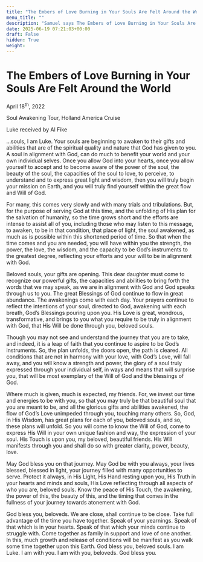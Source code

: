```yaml
---
title: "The Embers of Love Burning in Your Souls Are Felt Around the World"
menu_title: ""
description: "Samuel says The Embers of Love Burning in Your Souls Are Felt Around the World"
date: 2025-06-19 07:21:03+00:00
draft: False
hidden: True
weight:
---
```

# The Embers of Love Burning in Your Souls Are Felt Around the World

April 18<sup>th</sup>, 2022

Soul Awakening Tour, Holland America Cruise

Luke received by Al Fike

…souls, I am Luke. Your souls are beginning to awaken to their gifts and abilities that are of the spiritual quality and nature that God has given to you. A soul in alignment with God, can do much to benefit your world and your own individual selves. Once you allow God into your hearts, once you allow yourself to accept and to become aware of the power of the soul, the beauty of the soul, the capacities of the soul to love, to perceive, to understand and to express great light and wisdom, then you will truly begin your mission on Earth, and you will truly find yourself within the great flow and Will of God.

For many, this comes very slowly and with many trials and tribulations. But, for the purpose of serving God at this time, and the unfolding of His plan for the salvation of humanity, so the time grows short and the efforts are intense to assist all of you, including those who may listen to this message, to awaken, to be in that condition, that place of light, the soul awakened, as much as is possible within this shortened period of time. So that when the time comes and you are needed, you will have within you the strength, the power, the love, the wisdom, and the capacity to be God’s instruments to the greatest degree, reflecting your efforts and your will to be in alignment with God.

Beloved souls, your gifts are opening. This dear daughter must come to recognize our powerful gifts, the capacities and abilities to bring forth the words that we may speak, as we are in alignment with God and God speaks through us to you. The great Blessings of God continue to flow in great abundance. The awakenings come with each day. Your prayers continue to reflect the intentions of your soul, directed to God, awakening with each breath, God’s Blessings pouring upon you. His Love is great, wondrous, transformative, and brings to you what you require to be truly in alignment with God, that His Will be done through you, beloved souls.

Though you may not see and understand the journey that you are to take, and indeed, it is a leap of faith that you continue to aspire to be God’s instruments. So, the plan unfolds, the doors open, the path is cleared. All conditions that are not in harmony with your love, with God’s Love, will fall away, and you will know a strength and power, the glory of a soul truly expressed through your individual self, in ways and means that will surprise you, that will be most exemplary of the Will of God and the blessings of God.

Where much is given, much is expected, my friends. For, we invest our time and energies to be with you, so that you may truly be that beautiful soul that you are meant to be, and all the glorious gifts and abilities awakened, the flow of God’s Love unimpeded through you, touching many others. So, God, in His Wisdom, has great plans for each of you, beloved souls, and so, these plans will unfold. So you will come to know the Will of God, come to express His Will in your own unique fashion and way, the expression of your soul. His Touch is upon you, my beloved, beautiful friends. His Will manifests through you and shall do so with greater clarity, power, beauty, love.

May God bless you on that journey. May God be with you always, your lives blessed, blessed in light, your journey filled with many opportunities to serve. Protect it always, in His Light, His Hand resting upon you, His Truth in your hearts and minds and souls, His Love reflecting through all aspects of who you are, beloved souls. Know the peace of His Touch, the awakening, the power of this, the beauty of this, and the timing that comes in the fullness of your journey towards atonement with God.

God bless you, beloveds. We are close, shall continue to be close. Take full advantage of the time you have together. Speak of your yearnings. Speak of that which is in your hearts. Speak of that which your minds continue to struggle with. Come together as family in support and love of one another. In this, much growth and release of conditions will be manifest as you walk some time together upon this Earth. God bless you, beloved souls. I am Luke. I am with you. I am with you, beloveds. God bless you.
